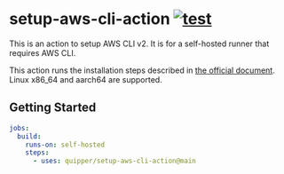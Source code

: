 # setup-aws-cli-action [![test](https://github.com/quipper/setup-aws-cli-action/actions/workflows/test.yaml/badge.svg)](https://github.com/quipper/setup-aws-cli-action/actions/workflows/test.yaml)

This is an action to setup AWS CLI v2.
It is for a self-hosted runner that requires AWS CLI.

This action runs the installation steps described in [the official document](https://docs.aws.amazon.com/cli/latest/userguide/install-cliv2-linux.html).
Linux x86_64 and aarch64 are supported.


## Getting Started

```yaml
jobs:
  build:
    runs-on: self-hosted
    steps:
      - uses: quipper/setup-aws-cli-action@main
```

